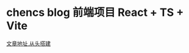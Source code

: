 # chencs blog 前端项目 React + TS + Vite
[文章地址,从头搭建](https://juejin.cn/post/7297221276157689890?searchId=20231206113317F226CE5FB493E24C2447)